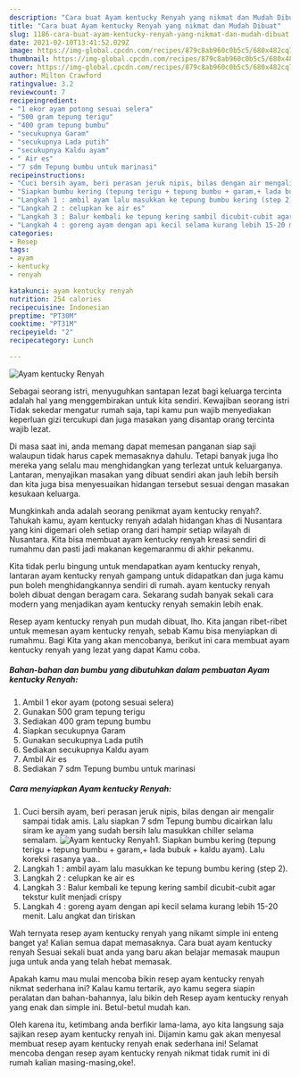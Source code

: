 ```yaml
---
description: "Cara buat Ayam kentucky Renyah yang nikmat dan Mudah Dibuat"
title: "Cara buat Ayam kentucky Renyah yang nikmat dan Mudah Dibuat"
slug: 1186-cara-buat-ayam-kentucky-renyah-yang-nikmat-dan-mudah-dibuat
date: 2021-02-10T13:41:52.029Z
image: https://img-global.cpcdn.com/recipes/879c8ab960c0b5c5/680x482cq70/ayam-kentucky-renyah-foto-resep-utama.jpg
thumbnail: https://img-global.cpcdn.com/recipes/879c8ab960c0b5c5/680x482cq70/ayam-kentucky-renyah-foto-resep-utama.jpg
cover: https://img-global.cpcdn.com/recipes/879c8ab960c0b5c5/680x482cq70/ayam-kentucky-renyah-foto-resep-utama.jpg
author: Milton Crawford
ratingvalue: 3.2
reviewcount: 7
recipeingredient:
- "1 ekor ayam potong sesuai selera"
- "500 gram tepung terigu"
- "400 gram tepung bumbu"
- "secukupnya Garam"
- "secukupnya Lada putih"
- "secukupnya Kaldu ayam"
- " Air es"
- "7 sdm Tepung bumbu untuk marinasi"
recipeinstructions:
- "Cuci bersih ayam, beri perasan jeruk nipis, bilas dengan air mengalir sampai tidak amis. Lalu siapkan 7 sdm Tepung bumbu dicairkan lalu siram ke ayam yang sudah bersih lalu masukkan chiller selama semalam."
- "Siapkan bumbu kering (tepung terigu + tepung bumbu + garam,+ lada bubuk + kaldu ayam). Lalu koreksi rasanya yaa.."
- "Langkah 1 : ambil ayam lalu masukkan ke tepung bumbu kering (step 2)."
- "Langkah 2 : celupkan ke air es"
- "Langkah 3 : Balur kembali ke tepung kering sambil dicubit-cubit agar tekstur kulit menjadi crispy"
- "Langkah 4 : goreng ayam dengan api kecil selama kurang lebih 15-20 menit. Lalu angkat dan tiriskan"
categories:
- Resep
tags:
- ayam
- kentucky
- renyah

katakunci: ayam kentucky renyah 
nutrition: 254 calories
recipecuisine: Indonesian
preptime: "PT30M"
cooktime: "PT31M"
recipeyield: "2"
recipecategory: Lunch

---
```



![Ayam kentucky Renyah](https://img-global.cpcdn.com/recipes/879c8ab960c0b5c5/680x482cq70/ayam-kentucky-renyah-foto-resep-utama.jpg)

Sebagai seorang istri, menyuguhkan santapan lezat bagi keluarga tercinta adalah hal yang menggembirakan untuk kita sendiri. Kewajiban seorang istri Tidak sekedar mengatur rumah saja, tapi kamu pun wajib menyediakan keperluan gizi tercukupi dan juga masakan yang disantap orang tercinta wajib lezat.

Di masa  saat ini, anda memang dapat memesan panganan siap saji walaupun tidak harus capek memasaknya dahulu. Tetapi banyak juga lho mereka yang selalu mau menghidangkan yang terlezat untuk keluarganya. Lantaran, menyajikan masakan yang dibuat sendiri akan jauh lebih bersih dan kita juga bisa menyesuaikan hidangan tersebut sesuai dengan masakan kesukaan keluarga. 



Mungkinkah anda adalah seorang penikmat ayam kentucky renyah?. Tahukah kamu, ayam kentucky renyah adalah hidangan khas di Nusantara yang kini digemari oleh setiap orang dari hampir setiap wilayah di Nusantara. Kita bisa membuat ayam kentucky renyah kreasi sendiri di rumahmu dan pasti jadi makanan kegemaranmu di akhir pekanmu.

Kita tidak perlu bingung untuk mendapatkan ayam kentucky renyah, lantaran ayam kentucky renyah gampang untuk didapatkan dan juga kamu pun boleh menghidangkannya sendiri di rumah. ayam kentucky renyah boleh dibuat dengan beragam cara. Sekarang sudah banyak sekali cara modern yang menjadikan ayam kentucky renyah semakin lebih enak.

Resep ayam kentucky renyah pun mudah dibuat, lho. Kita jangan ribet-ribet untuk memesan ayam kentucky renyah, sebab Kamu bisa menyiapkan di rumahmu. Bagi Kita yang akan mencobanya, berikut ini cara membuat ayam kentucky renyah yang lezat yang dapat Kamu coba.

<!--inarticleads1-->

##### Bahan-bahan dan bumbu yang dibutuhkan dalam pembuatan Ayam kentucky Renyah:

1. Ambil 1 ekor ayam (potong sesuai selera)
1. Gunakan 500 gram tepung terigu
1. Sediakan 400 gram tepung bumbu
1. Siapkan secukupnya Garam
1. Gunakan secukupnya Lada putih
1. Sediakan secukupnya Kaldu ayam
1. Ambil  Air es
1. Sediakan 7 sdm Tepung bumbu untuk marinasi




<!--inarticleads2-->

##### Cara menyiapkan Ayam kentucky Renyah:

1. Cuci bersih ayam, beri perasan jeruk nipis, bilas dengan air mengalir sampai tidak amis. Lalu siapkan 7 sdm Tepung bumbu dicairkan lalu siram ke ayam yang sudah bersih lalu masukkan chiller selama semalam.
<img src="https://img-global.cpcdn.com/steps/cd2e6235a7549303/160x128cq70/ayam-kentucky-renyah-langkah-memasak-1-foto.jpg" alt="Ayam kentucky Renyah">1. Siapkan bumbu kering (tepung terigu + tepung bumbu + garam,+ lada bubuk + kaldu ayam). Lalu koreksi rasanya yaa..
1. Langkah 1 : ambil ayam lalu masukkan ke tepung bumbu kering (step 2).
1. Langkah 2 : celupkan ke air es
1. Langkah 3 : Balur kembali ke tepung kering sambil dicubit-cubit agar tekstur kulit menjadi crispy
1. Langkah 4 : goreng ayam dengan api kecil selama kurang lebih 15-20 menit. Lalu angkat dan tiriskan




Wah ternyata resep ayam kentucky renyah yang nikamt simple ini enteng banget ya! Kalian semua dapat memasaknya. Cara buat ayam kentucky renyah Sesuai sekali buat anda yang baru akan belajar memasak maupun juga untuk anda yang telah hebat memasak.

Apakah kamu mau mulai mencoba bikin resep ayam kentucky renyah nikmat sederhana ini? Kalau kamu tertarik, ayo kamu segera siapin peralatan dan bahan-bahannya, lalu bikin deh Resep ayam kentucky renyah yang enak dan simple ini. Betul-betul mudah kan. 

Oleh karena itu, ketimbang anda berfikir lama-lama, ayo kita langsung saja sajikan resep ayam kentucky renyah ini. Dijamin kamu gak akan menyesal membuat resep ayam kentucky renyah enak sederhana ini! Selamat mencoba dengan resep ayam kentucky renyah nikmat tidak rumit ini di rumah kalian masing-masing,oke!.

